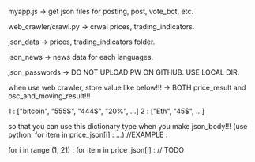 myapp.js -> get json files for posting, post, vote_bot, etc.


web_crawler/crawl.py -> crwal prices, trading_indicators.


json_data -> prices, trading_indicators folder.


json_news -> news data for each languages.


json_passwords -> DO NOT UPLOAD PW ON GITHUB. USE LOCAL DIR.


when use web crawler, store value like below!!!
-> BOTH price_result and osc_and_moving_result!!!

1 : ["bitcoin", "555$", "444$", "20%", ...]
2 : ["Eth", "45$", ...]

so that you can use this dictionary type when you make json_body!!!
(use python. for item in price_json[i] : ...)
//EXAMPLE :

for i in range (1, 21) :
  for item in price_json[i] :
    // TODO
